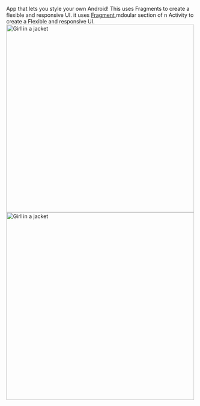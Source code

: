 App that lets you style your own Android! This uses Fragments to create a flexible and responsive UI.
it uses <a href="https://developer.android.com/guide/fragments">Fragment</a>,mdoular section of n Activity to create a Flexible and responsive UI.
<img src="https://user-images.githubusercontent.com/76480203/139519241-43ce84fb-14b6-479a-9cc9-a0a7661f498f.jpg" alt="Girl in a jacket" width="500" height="500">
<img src="https://user-images.githubusercontent.com/76480203/139519249-3ed50300-e0ba-443f-a9cf-01ed4f54d10b.jpg" alt="Girl in a jacket" width="500" height="500">
<!-- ![1635565586603](https://user-images.githubusercontent.com/76480203/139519241-43ce84fb-14b6-479a-9cc9-a0a7661f498f.jpg) -->

